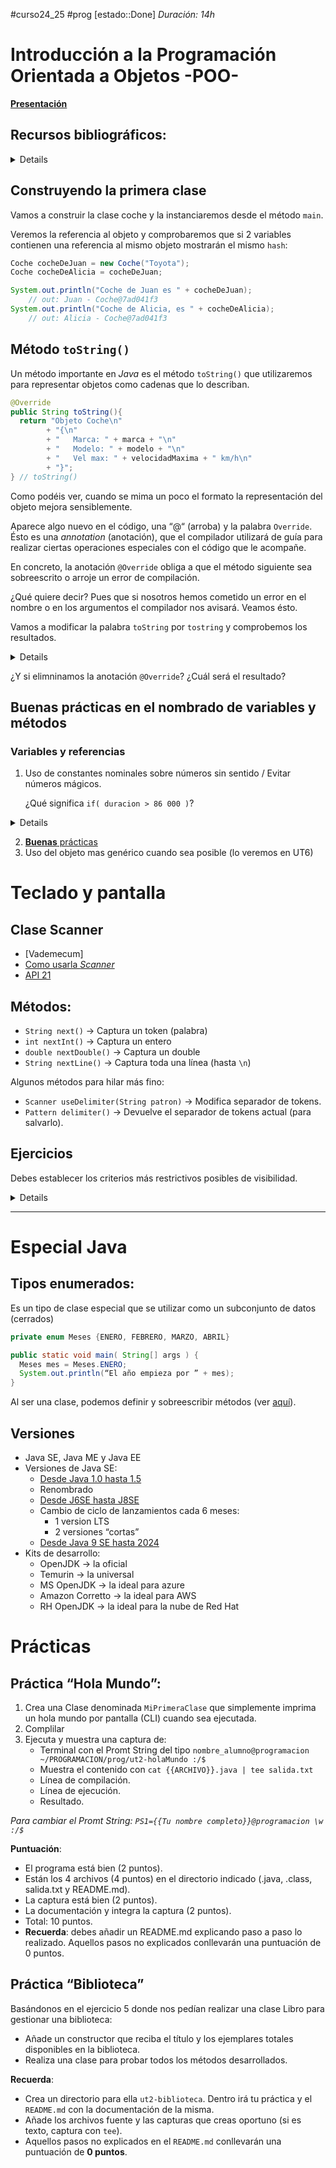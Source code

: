 #curso24_25 #prog [estado::Done] _Duración: 14h_

# Introducción a la Programación Orientada a Objetos -POO-
[**Presentación**](https://docs.google.com/presentation/d/1eZQizU8G9x8VFZFp5ja6H9hd6TJB91NZUxk0MNaVNYs/edit?usp=sharing)

## Recursos bibliográficos:
<details>
+ [W3S - Creación de clases e instanciación de objetos](https://www.w3schools.com/java/java_classes.asp)
+ [W3Schools](https://www.w3schools.com/java/java_oop.asp)
+ [JavaTPoint](https://www.javatpoint.com/java-oops-concepts)
+ [GeeksForGeeks](https://www.geeksforgeeks.org/object-oriented-programming-oops-concept-in-java/?ref=lbp)
+ [TutorialsPoint](https://www.tutorialspoint.com/java/java_object_classes.htm)
  
### Vídeos
+ [Porqué de POO](https://youtu.be/XmUz5WJmJVU?t=142)
+ [Porqué modular](https://youtu.be/RZOSJ2zuxIs?t=528)

+ [Pildoras informaticas - Curso Java desde 0 - POO](https://www.youtube.com/watch?v=XmUz5WJmJVU&list=PLU8oAlHdN5BktAXdEVCLUYzvDyqRQJ2lk&index=29)
+ [Pildoras informaticas - Curso Java desde 0 - POO 2](https://www.youtube.com/watch?v=ZY5pwm92cWQ&list=PLU8oAlHdN5BktAXdEVCLUYzvDyqRQJ2lk&index=30)
+ [Pildoras informaticas - Curso Java desde 0 - POO 3](https://www.youtube.com/watch?v=ZY5pwm92cWQ&list=PLU8oAlHdN5BktAXdEVCLUYzvDyqRQJ2lk&index=31)

</details>

## Construyendo la primera clase
Vamos a construir la clase coche y la instanciaremos desde el método `main`.

Veremos la referencia al objeto y comprobaremos que si 2 variables contienen una referencia al mismo objeto mostrarán el mismo `hash`:
```java
Coche cocheDeJuan = new Coche("Toyota");
Coche cocheDeAlicia = cocheDeJuan;

System.out.println("Coche de Juan es " + cocheDeJuan);
    // out: Juan - Coche@7ad041f3
System.out.println("Coche de Alicia, es " + cocheDeAlicia);
    // out: Alicia - Coche@7ad041f3
```

## Método `toString()`
Un método importante en _Java_ es el método `toString()` que utilizaremos para representar objetos como cadenas que lo describan.
```java
@Override
public String toString(){
  return "Objeto Coche\n"
        + "{\n"
        + "   Marca: " + marca + "\n"
        + "   Modelo: " + modelo + "\n"
        + "   Vel max: " + velocidadMaxima + " km/h\n"
        + "}";
} // toString()
```

Como podéis ver, cuando se mima un poco el formato la representación del objeto mejora sensiblemente.

Aparece algo nuevo en el código, una “@“ (arroba) y la palabra `Override`. Ésto es una _annotation_ (anotación), que el compilador utilizará de guía para realizar ciertas operaciones especiales con el código que le acompañe.

En concreto, la anotación `@Override` obliga a que el método siguiente sea sobreescrito o arroje un error de compilación. 

¿Qué quiere decir? Pues que si nosotros hemos cometido un error en el nombre o en los argumentos el compilador nos avisará. Veamos ésto.

Vamos a modificar la palabra `toString` por `tostring` y comprobemos los resultados.
<details>

```bash
./Coche.java:16: error: method does not override or implement a method from a supertype
        @Override
        ^
1 error
```

Efectivamente, el compilador nos avisa que en realidad no estamos sobreescribiendo nada y por tanto que tenemos un error en el método.
</details>

¿Y si elimninamos la anotación `@Override`? ¿Cuál será el resultado?

## Buenas prácticas en el nombrado de variables y métodos
### Variables y referencias
1. Uso de constantes nominales sobre números sin sentido / Evitar números mágicos.

   ¿Qué significa `if( duracion > 86 000 )`?
  <details>
  
  ```java
  final int SEGUNDOS_EN_UN_DIA = 86 000 // segundos
  ...
  if( duracion > SEGUNDOS_EN_UN_DIA )
    // Mas claro, ¿verdad?
  ```
  </details>
   
2. [**Buenas** prácticas](https://javascript.plainenglish.io/variable-naming-best-practices-in-javascript-94af115f42cd)
3. Uso del objeto mas genérico cuando sea posible (lo veremos en UT6)

# Teclado y pantalla

## Clase Scanner
+ [Vademecum]
+ [Como usarla _Scanner_](https://ifgeekthen.nttdata.com/s/post/que-es-y-como-usar-la-clase-scanner-en-java-MCGCZBXHLT3VDXRLUQLJ4O2X4XKM?language=es)
+ [API 21](https://docs.oracle.com/en/java/javase/21/docs//api/java.base/java/util/Scanner.html)

## Métodos:
+ `String next()` -> Captura un token (palabra)
+ `int nextInt()` -> Captura un entero
+ `double nextDouble()` -> Captura un double
+ `String nextLine()` -> Captura toda una línea (hasta `\n`)

Algunos métodos para hilar más fino:
+ `Scanner useDelimiter(String patron)` -> Modifica separador de tokens.
+ `Pattern delimiter()` -> Devuelve el separador de tokens actual (para salvarlo).




## Ejercicios
Debes establecer los criterios más restrictivos posibles de visibilidad.

<details>

1. Modifica la clase “HolaMundo” de forma que muestre por pantalla “hola {{nombre}}“, siendo {{nombre}} el primer argumento pasado por CLI.

2. Modifica la clase “HolaMundo” de forma que reclame un nombre por teclado.

3. Tenemos una clase `Coche` que tiene las propiedades `velocidad`, `direccion`, `color` y `ruedas`. \
   La clase tiene además una serie de métodos para ver su estado y modificarlo `acelerar(int cantidad) frenar(int cantidad) girar(int angulo) parar() repintar(String color) verVelocidad() verDireccion() verColor() verNumeroDeRuedas()`, siendo ésta última una característica intrínseca de todos los `Coches`. \
   Crea una clase que se encargue de crear un un objeto de la clase `Coche`. \
   Lo acelere 100 (km/h), luego reduzca 30 para girar 30 (grados a la izquierda), luego acelere 40 más, reduzca 70, gire 45 (grados a la derecha). \
   Nos muestre la velodidad, dirección actual, color y número de ruedas y se detenga completamente. \

4. Tenemos una clase `CuentaBanco` con las propiedades `saldo`, `limiteDescubierto`, `titular`, `rentabilidad`. *[Deberás establecer tú los valores por defecto]*\
   La clase tiene los métodos `ingresar(float euros), float sacar(float euros), avisarDescubierto(float saldo), avisarSaldoInsuficiente(float saldo, float seQuiereSacar), float calcularIntereses(float saldo, float rentabilidad)` y por supuesto `verSaldo()`. \
   El método `calcularIntereses`se ejecutará cada mes y llamará al método `ìngresar` con la cantidad calculada. \
   El método `sacar` utilizará el operador ternario para sacar si hay suficiente saldo o llamar al método `avisarSaldoInsuficiente` en caso contrario. \
   Crea una clase que se encargue de:
   + Crear un objeto de la clase `CuentaBanco` con 500 de saldo, un límite de descubierto de 30, a tu nombre y con una rentabilidad del 0'1%. \
   + Crear otra con 250 a nombre de un compañero.
   + Saca 300 de tu cuenta. Ingresa lo que sacaste en la de tu compañero.
   + Fin de mes *[toca debengar intereses]*.
   + Consulta el saldo de ambas cuentas.
   + Saca 300 de tu cuenta. Ingresa lo que sacaste en la de tu compañero.
   + Fin de mes *[toca debengar intereses]*.
   + Consulta el saldo de ambas cuentas.

5. Crea una clase llamada `Libro` que guarde la información de cada uno de los libros de una biblioteca. La clase debe guardar el título del libro, autor, número de ejemplares del libro y número de ejemplares prestados. La clase contendrá los siguientes métodos:
    - Constructor por defecto.
    - Constructor con parámetros.
    - Métodos `setters` y `getters`
    - Método `prestamo` que incremente el atributo correspondiente cada vez que se realice un préstamo del libro. No se podrán prestar libros de los que no queden ejemplares disponibles para prestar. Devuelve true si se ha podido realizar la operación y false en caso contrario.
    - Método `devolucion` que decremente el atributo correspondiente cuando se produzca la devolución de un libro. No se podrán devolver libros que no se hayan prestado. Devuelve true si se ha podido realizar la operación y false en caso contrario.
    - Método `toString` para mostrar los datos de los libros.
    - Escribe un programa para probar el funcionamiento de la clase Libro.
   <details>
   
   Tip:
   ```java
   public boolean prestamo(){
        // Verificamos si hay ejemplares
        //boolean isPrestable = CONDICIONAL
        // Actulizamos ejemplares
        //ejemplaresPrestados = CONDICIONAL
        // Retornamos situacion
        return isPrestable;
    }
   ```
    _CONDICIONAL debe sustituirse por el operador condicional con los argumentos adecuados_
   </details>
   
[Más ejercicios POO by Universidad Complutense de Madrid](https://github.com/luiscastelar/clases24_25/blob/main/prog/ut2/EjerciciosClasesYObjetos-UCM.pdf)

</details>

---

# Especial Java
## Tipos enumerados:
Es un tipo de clase especial que se utilizar como un subconjunto de datos (cerrados)

```java
private enum Meses {ENERO, FEBRERO, MARZO, ABRIL}

public static void main( String[] args ) {
  Meses mes = Meses.ENERO;
  System.out.println(“El año empieza por ” + mes);
}
```

Al ser una clase, podemos definir y sobreescribir métodos (ver [aquí](https://www.baeldung.com/a-guide-to-java-enums)).


## Versiones
+ Java SE, Java ME y Java EE
+ Versiones de Java SE:
  + [Desde Java 1.0 hasta 1.5](https://internetpasoapaso.com/versiones-java/)
  + Renombrado
  + [Desde J6SE hasta J8SE](https://internetpasoapaso.com/versiones-java/)
  + Cambio de ciclo de lanzamientos cada 6 meses:
    + 1 version LTS
    + 2 versiones “cortas”
  + [Desde Java 9 SE hasta 2024](https://internetpasoapaso.com/versiones-java/)
+ Kits de desarrollo:
  + OpenJDK -> la oficial
  + Temurin -> la universal
  + MS OpenJDK -> la ideal para azure
  + Amazon Corretto -> la ideal para AWS
  + RH OpenJDK -> la ideal para la nube de Red Hat

# Prácticas
## Práctica “Hola Mundo”:
1. Crea una Clase denominada `MiPrimeraClase` que simplemente imprima un hola mundo por pantalla (CLI) cuando sea ejecutada.
2. Complilar
3. Ejecuta y muestra una captura de:
   + Terminal con el Promt String del tipo `nombre_alumno@programacion ~/PROGRAMACION/prog/ut2-holaMundo :/$`
   + Muestra el contenido con `cat {{ARCHIVO}}.java | tee salida.txt`
   + Línea de compilación.
   + Línea de ejecución.
   + Resultado.

_Para cambiar el Promt String: `PS1={{Tu nombre completo}}@programacion \w :/$`_ 

**Puntuación**:
+ El programa está bien (2 puntos).
+ Están los 4 archivos (4 puntos) en el directorio indicado (.java, .class, salida.txt y README.md).
+ La captura está bien (2 puntos).
+ La documentación y integra la captura (2 puntos).
+ Total: 10 puntos.
+ **Recuerda**: debes añadir un README.md explicando paso a paso lo realizado. Aquellos pasos no explicados conllevarán una puntuación de 0 puntos.



## Práctica “Biblioteca”
Basándonos en el ejercicio 5 donde nos pedían realizar una clase Libro para gestionar una biblioteca:
+ Añade un constructor que reciba el título y los ejemplares totales disponibles en la biblioteca.
+ Realiza una clase para probar todos los métodos desarrollados.

**Recuerda**:
+ Crea un directorio para ella `ut2-biblioteca`. Dentro irá tu práctica y el `README.md` con la documentación de la misma.
+ Añade los archivos fuente y las capturas que creas oportuno (si es texto, captura con `tee`).
+ Aquellos pasos no explicados en el `README.md` conllevarán una puntuación de **0 puntos**.

